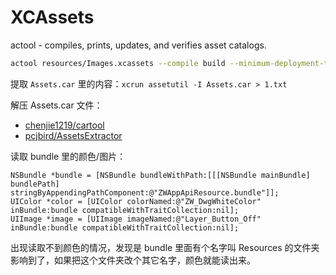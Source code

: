 # XCAssets

actool - compiles, prints, updates, and verifies asset catalogs.

```bash
actool resources/Images.xcassets --compile build --minimum-deployment-target 11.0 --platform iphoneos --filter-for-device-model iPhone10,1 --filter-for-device-os-version 12.0
```

提取 `Assets.car` 里的内容：`xcrun assetutil -I Assets.car > 1.txt`

解压 Assets.car 文件：

- [chenjie1219/cartool](https://github.com/chenjie1219/cartool)
- [pcjbird/AssetsExtractor](https://github.com/pcjbird/AssetsExtractor)

读取 bundle 里的颜色/图片：

```
NSBundle *bundle = [NSBundle bundleWithPath:[[[NSBundle mainBundle] bundlePath] stringByAppendingPathComponent:@"ZWAppApiResource.bundle"]];
UIColor *color = [UIColor colorNamed:@"ZW_DwgWhiteColor" inBundle:bundle compatibleWithTraitCollection:nil];
UIImage *image = [UIImage imageNamed:@"Layer_Button_Off" inBundle:bundle compatibleWithTraitCollection:nil];
```

出现读取不到颜色的情况，发现是 bundle 里面有个名字叫 Resources 的文件夹影响到了，如果把这个文件夹改个其它名字，颜色就能读出来。
